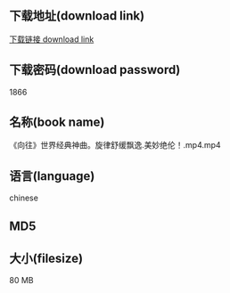 ## 下载地址(download link)
[下载链接 download link](https://tutu365.netlify.app/?s=%E3%80%8A%E5%90%91%E5%BE%80%E3%80%8B%E4%B8%96%E7%95%8C%E7%BB%8F%E5%85%B8%E7%A5%9E%E6%9B%B2%E3%80%82%E6%97%8B%E5%BE%8B%E8%88%92%E7%BC%93%E9%A3%98%E9%80%B8.%E7%BE%8E%E5%A6%99%E7%BB%9D%E4%BC%A6%EF%BC%81.mp4)

## 下载密码(download password)
1866

## 名称(book name)
《向往》世界经典神曲。旋律舒缓飘逸.美妙绝伦！.mp4.mp4

## 语言(language)
chinese

## MD5


## 大小(filesize)
80 MB
